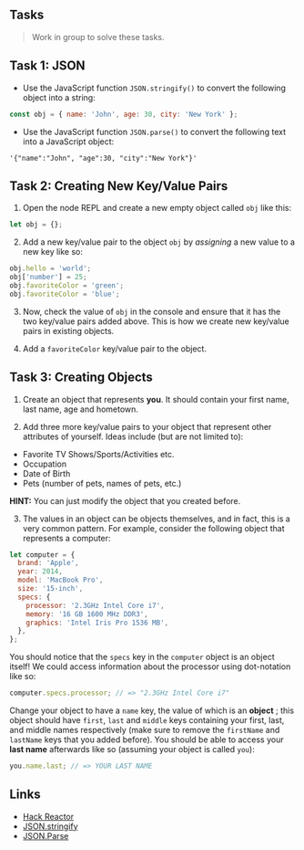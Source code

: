 ## Tasks

> Work in group to solve these tasks.

## Task 1: JSON

- Use the JavaScript function `JSON.stringify()` to convert the following object into a string:

```js
const obj = { name: 'John', age: 30, city: 'New York' };
```

- Use the JavaScript function `JSON.parse()` to convert the following text into a JavaScript object:

```text
'{"name":"John", "age":30, "city":"New York"}'
```

## Task 2: Creating New Key/Value Pairs

1. Open the node REPL and create a new empty object called `obj` like this:

```js
let obj = {};
```

2. Add a new key/value pair to the object `obj` by _assigning_ a new value to a new key like so:

```js
obj.hello = 'world';
obj['number'] = 25;
obj.favoriteColor = 'green';
obj.favoriteColor = 'blue';
```

3. Now, check the value of `obj` in the console and ensure that it has the two key/value pairs added above. This is how we create new key/value pairs in existing objects.

4. Add a `favoriteColor` key/value pair to the object.

## Task 3: Creating Objects

1. Create an object that represents **you**. It should contain your first name, last name, age and hometown.

2. Add three more key/value pairs to your object that represent other attributes of yourself. Ideas include (but are not limited to):

- Favorite TV Shows/Sports/Activities etc.
- Occupation
- Date of Birth
- Pets (number of pets, names of pets, etc.)

**HINT:** You can just modify the object that you created before.

3.  The values in an object can be objects themselves, and in fact, this is a very common pattern. For example, consider the following object that represents a computer:

```js
let computer = {
  brand: 'Apple',
  year: 2014,
  model: 'MacBook Pro',
  size: '15-inch',
  specs: {
    processor: '2.3GHz Intel Core i7',
    memory: '16 GB 1600 MHz DDR3',
    graphics: 'Intel Iris Pro 1536 MB',
  },
};
```

You should notice that the `specs` key in the `computer` object is an object itself! We could access information about the processor using dot-notation like so:

```js
computer.specs.processor; // => "2.3GHz Intel Core i7"
```

Change your object to have a `name` key, the value of which is an **object** ; this object should have `first`, `last` and `middle` keys containing your first, last, and middle names respectively (make sure to remove the `firstName` and `lastName` keys that you added before). You should be able to access your **last name** afterwards like so (assuming your object is called `you`):

```js
you.name.last; // => YOUR LAST NAME
```

## Links

- [Hack Reactor](https://github.com/hackreactor/javascript_301/tree/master/4-objects)
- [JSON.stringify](https://www.w3schools.com/js/js_json_stringify.asp)
- [JSON.Parse](https://www.w3schools.com/js/js_json_parse.asp)

